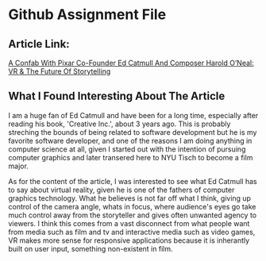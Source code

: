 # Github Assignment File

## Article Link:

[A Confab With Pixar Co-Founder Ed Catmull And Composer Harold O’Neal: VR & The Future Of Storytelling](https://www.forbes.com/sites/robertwolcott/2021/01/22/vr-storytelling--serendipity-pixar-co-founder-ed-catmull-and-composer-harold-oneal/?sh=825b70836778)

## What I Found Interesting About The Article

I am a huge fan of Ed Catmull and have been for a long time, especially after reading his book, 'Creative Inc.', about 3 years ago. This is probably streching the bounds of being related to software development but he is my favorite software developer, and one of the reasons I am doing anything in computer science at all, given I started out with the intention of pursuing computer graphics and later transered here to NYU Tisch to become a film major.

As for the content of the article, I was interested to see what Ed Catmull has to say about virtual reality, given he is one of the fathers of computer graphics technology. What he believes is not far off what I think, giving up control of the camera angle, whats in focus, where audience's eyes go take much control away from the storyteller and gives often unwanted agency to viewers. I think this comes from a vast disconnect from what people want from media such as film and tv and interactive media such as video games, VR makes more sense for responsive applications because it is inherantly built on user input, something non-existent in film.
